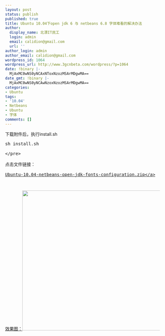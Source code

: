 ```yaml
---
layout: post
status: publish
published: true
title: Ubuntu 10.04下open jdk 6 与 netbeans 6.8 字体难看的解决办法
author:
  display_name: 北漂IT民工
  login: admin
  email: calidion@gmail.com
  url: ''
author_login: admin
author_email: calidion@gmail.com
wordpress_id: 1064
wordpress_url: http://www.3gcnbeta.com/wordpress/?p=1064
date: !binary |-
  MjAxMC0wNS0yNCAxNToxNzozMSArMDgwMA==
date_gmt: !binary |-
  MjAxMC0wNS0yNCAwNzoxNzozMSArMDgwMA==
categories:
- Ubuntu
tags:
- '10.04'
- Netbeans
- Ubuntu
- 字体
comments: []
---
```

<p>下载附件后，执行install.sh</p>
<pre name="code" class="sh">
sh install.sh<br />
<&#47;pre><br />
点击文件链接：<br />
<a href='http:&#47;&#47;www.3gcnbeta.com&#47;wordpress&#47;2010&#47;05&#47;24&#47;ubuntu-10-04%e4%b8%8bopen-jdk-6-%e4%b8%8e-netbeans-6-8-%e5%ad%97%e4%bd%93%e9%9a%be%e7%9c%8b%e7%9a%84%e8%a7%a3%e5%86%b3%e5%8a%9e%e6%b3%95&#47;ubuntu-10-04-netbeans-open-jdk-fonts-configuration&#47;' rel='attachment wp-att-1065'>Ubuntu-10.04-netbeans-open-jdk-fonts-configuration.zip<&#47;a></p>
<p>效果图：<a href="http:&#47;&#47;www.3gcnbeta.com&#47;wordpress&#47;2010&#47;05&#47;24&#47;ubuntu-10-04%e4%b8%8bopen-jdk-6-%e4%b8%8e-netbeans-6-8-%e5%ad%97%e4%bd%93%e9%9a%be%e7%9c%8b%e7%9a%84%e8%a7%a3%e5%86%b3%e5%8a%9e%e6%b3%95&#47;screenshot-pychat-netbeans-ide-6-8-1&#47;" rel="attachment wp-att-1068"><img src="http:&#47;&#47;www.3gcnbeta.com&#47;wordpress&#47;wp-content&#47;uploads&#47;2010&#47;05&#47;Screenshot-pychat-NetBeans-IDE-6.8-1.png" alt="" title="Screenshot - NetBeans IDE 6.8-1" width="860" height="455" class="aligncenter size-full wp-image-1068" &#47;><&#47;a></p>
